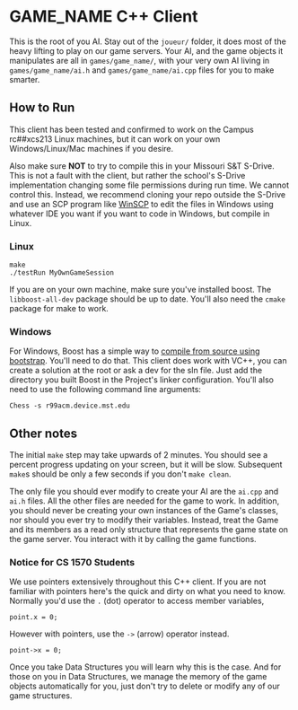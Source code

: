 # GAME_NAME C++ Client

This is the root of you AI. Stay out of the `joueur/` folder, it does most of the heavy lifting to play on our game servers. Your AI, and the game objects it manipulates are all in `games/game_name/`, with your very own AI living in `games/game_name/ai.h` and `games/game_name/ai.cpp` files for you to make smarter.

## How to Run

This client has been tested and confirmed to work on the Campus rc##xcs213 Linux machines, but it can work on your own Windows/Linux/Mac machines if you desire.

Also make sure **NOT** to try to compile this in your Missouri S&T S-Drive. This is not a fault with the client, but rather the school's S-Drive implementation changing some file permissions during run time. We cannot control this. Instead, we recommend cloning your repo outside the S-Drive and use an SCP program like [WinSCP](https://winscp.net/eng/download.php) to edit the files in Windows using whatever IDE you want if you want to code in Windows, but compile in Linux.

### Linux

    make
    ./testRun MyOwnGameSession

If you are on your own machine, make sure you've installed boost. The `libboost-all-dev` package should be up to date. You'll also need the `cmake` package for make to work.

### Windows

For Windows, Boost has a simple way to [compile from source using bootstrap](http://www.boost.org/doc/libs/1_58_0/more/getting_started/windows.html). You'll need to do that. This client does work with VC++, you can create a solution at the root or ask a dev for the sln file. Just add the directory you built Boost in the Project's linker configuration. You'll also need to use the following command line arguments:

`Chess -s r99acm.device.mst.edu`

## Other notes

The initial `make` step may take upwards of 2 minutes. You should see a percent progress updating on your screen, but it will be slow. Subsequent `make`s should be only a few seconds if you don't `make clean`.

The only file you should ever modify to create your AI are the `ai.cpp` and `ai.h` files. All the other files are needed for the game to work. In addition, you should never be creating your own instances of the Game's classes, nor should you ever try to modify their variables. Instead, treat the Game and its members as a read only structure that represents the game state on the game server. You interact with it by calling the game functions.

### Notice for CS 1570 Students

We use pointers extensively throughout this C++ client. If you are not familiar with pointers here's the quick and dirty on what you need to know. Normally you'd use the `.` (dot) operator to access member variables,

    point.x = 0;

However with pointers, use the `->` (arrow) operator instead.

    point->x = 0;

Once you take Data Structures you will learn why this is the case. And for those on you in Data Structures, we manage the memory of the game objects automatically for you, just don't try to delete or modify any of our game structures.

